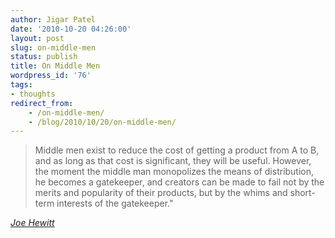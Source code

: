 ```yaml
---
author: Jigar Patel
date: '2010-10-20 04:26:00'
layout: post
slug: on-middle-men
status: publish
title: On Middle Men
wordpress_id: '76'
tags:
- thoughts
redirect_from:
    - /on-middle-men/
    - /blog/2010/10/20/on-middle-men/
---
```


>Middle men exist to reduce the cost of getting a product from A to
>B, and as long as that cost is significant, they will be useful.
>However, the moment the middle man monopolizes the means of
>distribution, he becomes a gatekeeper, and creators can be made to
>fail not by the merits and popularity of their products, but by the
>whims and short-term interests of the gatekeeper."

*[Joe Hewitt](http://www.joehewitt.com/ "Joe Hewitt")*



